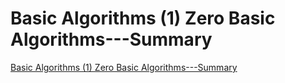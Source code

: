 # Basic Algorithms (1) Zero Basic Algorithms---Summary
[Basic Algorithms (1) Zero Basic Algorithms---Summary](https://aiwithcloud.com/2022/09/15/basic_algorithms_1_zero_basic_algorithms___summary/)